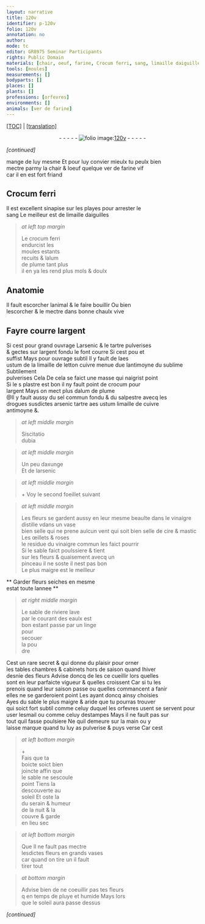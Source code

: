 ```yaml
---
layout: narrative
title: 120v
identifier: p-120v
folio: 120v
annotation: no
author:
mode: tc
editor: GR8975 Seminar Participants
rights: Public Domain
materials: [chair, oeuf, farine, Crocum ferri, sang, limaille daiguilles, crocum ferri, alum de plume, chaulx vive, argent, arsenic & le tartre pulverises, aes ustum, limaille de letton cuivre menue due lantimoyne du sublime Subtilement pulverises, plastre, crocum, sel commun fondu, salpestre, arsenic, tartre, limaille de cuivre, antimoyne, axunge, cire, mastic, vinaigre, esmail]
tools: [moules]
measurements: []
bodyparts: []
places: []
plants: []
professions: [orfevres]
environments: []
animals: [ver de farine]
---
```


<p><a href="{{ site.baseurl }}/diplomatic/">[TOC]</a> | <a href="{{ site.baseurl }}/texts/p-120v_tl/" target="_blank">[translation]</a></p><div class="folio" align="center">- - - - - <a href="http://gallica.bnf.fr/ark:/12148/btv1b10500001g/f246.image" target="_blank"><img src="https://cu-mkp.github.io/2017-workshop-edition/assets/photo-icon.png" alt="folio image: " style="display:inline-block; margin-bottom:-3px;"/>120v</a> - - - - - </div>  
 
*[continued]*
  
mange de luy mesme Et pour luy convier mieulx tu peulx bien<br/> mectre parmy la <span class="m">chair</span> & l<span class="m">oeuf</span> quelque <span class="al">ver de <span class="m">farine</span></span> vif<br/> car il en est fort friand
 
 
  

## <span class="m">Crocum ferri</span>

 
Il est excellent <span class="md">sinapise</span> sur les playes pour arrester le<br/> <span class="m">sang</span> Le meilleur est de <span class="m">limaille daiguilles</span>
 
> *at left top margin*
> 
> 
>   Le <span class="m">crocum ferri</span><br/> endurcist les<br/> <span class="tl">moules</span> estants<br/> recuits & l<span class="m">alum<br/> de plume</span> tant plus<br/> il en ya les rend plus mols & doulx
 
 
  

## Anatomie

 
Il fault escorcher lanimal & le faire bouillir Ou bien<br/> lescorcher & le mectre dans bonne <span class="m">chaulx vive</span>
 
 
  

## Fayre courre l<span class="m">argent</span>

 
<span class="del">Si cest pour grand ouvrage L<span class="m">arsenic & le tartre pulverises</span><br/> & gectes sur l<span class="m">argent</span> fondu le font courre Si <span class="del">cest pou</span> et<br/> suffist Mays pour ouvrage subtil Il y fault de l<span class="m">aes<br/> ustum</span> de la <span class="m">limaille <span class="del">de letton</span> <span class="add">cuivre menue</span> d<span class="del">u</span><span class="add">e</span> lantimoyne du sublime Subtilement<br/> pulverises</span> <span class="del">Cela</span> <span class="add">De</span> cela se faict une masse qui naigrist point<br/> Si le <span class="del">s</span> <span class="m">plastre</span> est bon il ny fault point de <span class="m">crocum</span> pour<br/> l<span class="m">argent</span> Mays on mect plus d<span class="m">alum de plume</span><br/> <span class="add">@Il y fault aussy du <span class="m">sel commun fondu</span> & du <span class="m">salpestre</span> avecq les<br/> drogues susdictes <span class="m">arsenic</span> <span class="m">tartre</span> <span class="m">aes ustum</span> <span class="m">limaille de cuivre</span><br/> <span class="m">antimoyne</span> &.</span></span>
 

> *at left middle margin*
> 
> 
>   Siscitatio<br/> dubia 

 
> *at left middle margin*
> 
> 
>   Un peu d<span class="m">axunge</span><br/> Et de l<span class="m">arsenic</span> 
 
 
> *at left middle margin*
> 
> 
>    \+ 
 Voy le second foeillet suivant
 
> *at left middle margin*
> 
> 
>  Les fleurs se gardent aussy en leur mesme beaulte dans le vinaigre distille <span class="del">v</span><span class="add">d</span>ans un vase<br/> bien selle qui ne prene aulcun vent qui soit bien selle de <span class="m">cire</span> & <span class="m">mastic</span> Les œillets & roses<br/> le residue du <span class="m">vinaigre</span> commun les faict pourrir <br/> Si le sable faict poulssiere & tient<br/> sur les fleurs & quaisement avecq un<br/> pinceau il ne soste il nest pas bon<br/> Le plus maigre est le meilleur
 

** Garder fleurs seiches en mesme<br/> estat toute lannee **

 
> *at right middle margin*
> 
> 
>   Le sable de riviere lave<br/> par le courant des eaulx est<br/> bon estant passe par un linge<br/> pour<br/> secouer<br/> la pou<br/> dre
 
Cest un rare secret & qui donne du plaisir pour orner<br/> les tables chambres & cabinets hors de saison quand lhiver<br/> desnie des fleurs Advise doncq de les <span class="del">ce</span> cueillir lors quelles<br/> sont en leur parfaicte vigueur & quelles croissent Car si tu les<br/> prenois quand leur saison passe ou quelles commancent a fanir<br/> elles ne se garderoient point Les ayant doncq ainsy choisies<br/> Ayes du sable le plus maigre & aride que tu pourras trouver<br/> qui soict fort subtil comme celuy duquel les <span class="pro">orfevres</span> <span class="del">usent</span> <span class="add">se servent</span> pour<br/> user l<span class="m">esmail</span> ou comme celuy destampes Mays il ne fault pas sur<br/> tout quil fasse poulsiere Ne quil demeure sur la main ou y<br/> laisse marque quand tu luy as pulverise & puys verse Car cest
 
> *at left bottom margin*
> 
> 
>   \+<br/> Fais que ta<br/> boicte soict bien<br/> joincte affin que<br/> le sable ne sescoule<br/> point Tiens la<br/> descouverte au<br/> soleil Et oste la<br/> du serain & humeur<br/> de la nuit & la<br/> couvre & garde<br/> en lieu sec
 
> *at left bottom margin*
> 
> 
>   <span class="del">Que</span> Il ne fault pas mectre<br/> lesdictes fleurs en grands vases<br/> car quand on tire un il fault<br/> tirer tout
 
> *at bottom margin*
> 
> 
>   Advise bien de ne coeuillir pas tes fleurs<br/> <span class="del">q</span> en temps de pluye et humide Mays lors<br/> que le soleil aura passe dessus
 
*[continued]*
 
